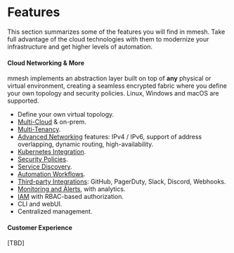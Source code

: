 # Features

This section summarizes some of the features you will find in mmesh. Take full advantage of the cloud technologies with them to modernize your infrastructure and get higher levels of automation.

#### Cloud Networking & More

mmesh implements an abstraction layer built on top of **any** physical or virtual environment, creating a seamless encrypted fabric where you define your own topology and security policies. Linux, Windows and macOS are supported.

- Define your own virtual topology.
- [Multi-Cloud](/platform/cloud-provisioning/overview) & on-prem.
- [Multi-Tenancy](/platform/networking/topology).
- [Advanced Networking](/platform/networking/advanced-features) features: IPv4 / IPv6, support of address overlapping, dynamic routing, high-availability.
- [Kubernetes Integration](/platform/kubernetes/overview).
- [Security Policies](/platform/networking/network-security).
- [Service Discovery](/platform/network/service-discovery).
- [Automation Workflows](/platform/automation/overview).
- [Third-party Integrations](/platform/administration/integrations): GitHub, PagerDuty, Slack, Discord, Webhooks.
- [Monitoring and Alerts](/platform/monitoring/overview), with analytics.
- [IAM](/platform/iam/overview) with RBAC-based authorization.
- CLI and webUI.
- Centralized management.

#### Customer Experience

[TBD]
